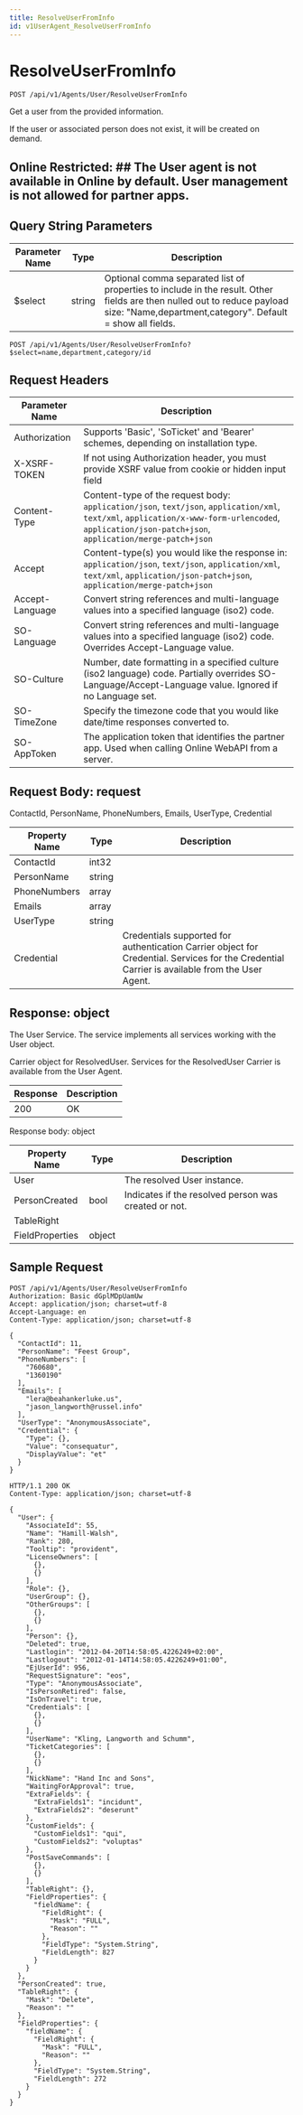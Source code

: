 ```yaml
---
title: ResolveUserFromInfo
id: v1UserAgent_ResolveUserFromInfo
---
```


# ResolveUserFromInfo

```http
POST /api/v1/Agents/User/ResolveUserFromInfo
```

Get a user from the provided information.

If the user or associated person does not exist, it will be created on demand.


## Online Restricted: ## The User agent is not available in Online by default. User management is not allowed for partner apps.





## Query String Parameters

| Parameter Name | Type |  Description |
|----------------|------|--------------|
| $select | string |  Optional comma separated list of properties to include in the result. Other fields are then nulled out to reduce payload size: "Name,department,category". Default = show all fields. |

```http
POST /api/v1/Agents/User/ResolveUserFromInfo?$select=name,department,category/id
```


## Request Headers

| Parameter Name | Description |
|----------------|-------------|
| Authorization  | Supports 'Basic', 'SoTicket' and 'Bearer' schemes, depending on installation type. |
| X-XSRF-TOKEN   | If not using Authorization header, you must provide XSRF value from cookie or hidden input field |
| Content-Type | Content-type of the request body: `application/json`, `text/json`, `application/xml`, `text/xml`, `application/x-www-form-urlencoded`, `application/json-patch+json`, `application/merge-patch+json` |
| Accept         | Content-type(s) you would like the response in: `application/json`, `text/json`, `application/xml`, `text/xml`, `application/json-patch+json`, `application/merge-patch+json` |
| Accept-Language | Convert string references and multi-language values into a specified language (iso2) code. |
| SO-Language | Convert string references and multi-language values into a specified language (iso2) code. Overrides Accept-Language value. |
| SO-Culture | Number, date formatting in a specified culture (iso2 language) code. Partially overrides SO-Language/Accept-Language value. Ignored if no Language set. |
| SO-TimeZone | Specify the timezone code that you would like date/time responses converted to. |
| SO-AppToken | The application token that identifies the partner app. Used when calling Online WebAPI from a server. |

## Request Body: request  

ContactId, PersonName, PhoneNumbers, Emails, UserType, Credential 

| Property Name | Type |  Description |
|----------------|------|--------------|
| ContactId | int32 |  |
| PersonName | string |  |
| PhoneNumbers | array |  |
| Emails | array |  |
| UserType | string |  |
| Credential |  | Credentials supported for authentication <para /> Carrier object for Credential. Services for the Credential Carrier is available from the <see cref="T:SuperOffice.CRM.Services.IUserAgent">User Agent</see>. |


## Response: object

The User Service. The service implements all services working with the User object.



Carrier object for ResolvedUser.
Services for the ResolvedUser Carrier is available from the <see cref="T:SuperOffice.CRM.Services.IUserAgent">User Agent</see>.

| Response | Description |
|----------------|-------------|
| 200 | OK |

Response body: object

| Property Name | Type |  Description |
|----------------|------|--------------|
| User |  | The resolved User instance. |
| PersonCreated | bool | Indicates if the resolved person was created or not. |
| TableRight |  |  |
| FieldProperties | object |  |

## Sample Request

```http!
POST /api/v1/Agents/User/ResolveUserFromInfo
Authorization: Basic dGplMDpUamUw
Accept: application/json; charset=utf-8
Accept-Language: en
Content-Type: application/json; charset=utf-8

{
  "ContactId": 11,
  "PersonName": "Feest Group",
  "PhoneNumbers": [
    "760680",
    "1360190"
  ],
  "Emails": [
    "lera@beahankerluke.us",
    "jason_langworth@russel.info"
  ],
  "UserType": "AnonymousAssociate",
  "Credential": {
    "Type": {},
    "Value": "consequatur",
    "DisplayValue": "et"
  }
}
```

```http_
HTTP/1.1 200 OK
Content-Type: application/json; charset=utf-8

{
  "User": {
    "AssociateId": 55,
    "Name": "Hamill-Walsh",
    "Rank": 280,
    "Tooltip": "provident",
    "LicenseOwners": [
      {},
      {}
    ],
    "Role": {},
    "UserGroup": {},
    "OtherGroups": [
      {},
      {}
    ],
    "Person": {},
    "Deleted": true,
    "Lastlogin": "2012-04-20T14:58:05.4226249+02:00",
    "Lastlogout": "2012-01-14T14:58:05.4226249+01:00",
    "EjUserId": 956,
    "RequestSignature": "eos",
    "Type": "AnonymousAssociate",
    "IsPersonRetired": false,
    "IsOnTravel": true,
    "Credentials": [
      {},
      {}
    ],
    "UserName": "Kling, Langworth and Schumm",
    "TicketCategories": [
      {},
      {}
    ],
    "NickName": "Hand Inc and Sons",
    "WaitingForApproval": true,
    "ExtraFields": {
      "ExtraFields1": "incidunt",
      "ExtraFields2": "deserunt"
    },
    "CustomFields": {
      "CustomFields1": "qui",
      "CustomFields2": "voluptas"
    },
    "PostSaveCommands": [
      {},
      {}
    ],
    "TableRight": {},
    "FieldProperties": {
      "fieldName": {
        "FieldRight": {
          "Mask": "FULL",
          "Reason": ""
        },
        "FieldType": "System.String",
        "FieldLength": 827
      }
    }
  },
  "PersonCreated": true,
  "TableRight": {
    "Mask": "Delete",
    "Reason": ""
  },
  "FieldProperties": {
    "fieldName": {
      "FieldRight": {
        "Mask": "FULL",
        "Reason": ""
      },
      "FieldType": "System.String",
      "FieldLength": 272
    }
  }
}
```